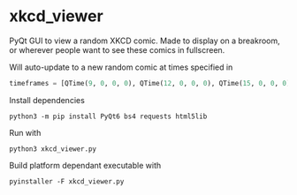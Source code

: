 # xkcd_viewer
PyQt GUI to view a random XKCD comic. Made to display on a breakroom, or wherever people want to see these comics in fullscreen. 

Will auto-update to a new random comic at times specified in
```python
timeframes = [QTime(9, 0, 0, 0), QTime(12, 0, 0, 0), QTime(15, 0, 0, 0)] #QTime(h, m, s, ms)
```

Install dependencies
```shell
python3 -m pip install PyQt6 bs4 requests html5lib
```

Run with 
```shell
python3 xkcd_viewer.py
```

Build platform dependant executable with
```shell
pyinstaller -F xkcd_viewer.py
```
